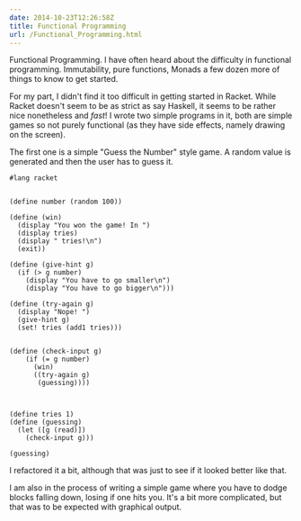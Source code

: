 ```yaml
---
date: 2014-10-23T12:26:58Z
title: Functional Programming
url: /Functional_Programming.html
---
```


Functional Programming. I have often heard about the difficulty in functional
programming. Immutability, pure functions, Monads a few dozen more of things to
know to get started.

For my part, I didn't find it too difficult in getting started in Racket. While
Racket doesn't seem to be as strict as say Haskell, it seems to be rather nice
nonetheless and *fast*! I wrote two simple programs in it, both are simple games
so not purely functional (as they have side effects, namely drawing on the
screen).

The first one is a simple "Guess the Number" style game. A random value is
generated and then the user has to guess it.


```racket
#lang racket


(define number (random 100))

(define (win)
  (display "You won the game! In ")
  (display tries)
  (display " tries!\n")
  (exit))

(define (give-hint g)
  (if (> g number)
    (display "You have to go smaller\n")
    (display "You have to go bigger\n")))

(define (try-again g)
  (display "Nope! ")
  (give-hint g)
  (set! tries (add1 tries)))


(define (check-input g)
    (if (= g number)
      (win)
      ((try-again g)
       (guessing))))



(define tries 1)
(define (guessing)
  (let ([g (read)])
    (check-input g)))

(guessing)
```

I refactored it a bit, although that was just to see if it looked better like
that.

I am also in the process of writing a simple game where you have to dodge blocks
falling down, losing if one hits you. It's a bit more complicated, but that was
to be expected with graphical output.
